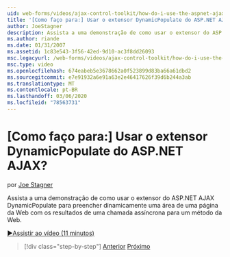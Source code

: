 ```yaml
---
uid: web-forms/videos/ajax-control-toolkit/how-do-i-use-the-aspnet-ajax-dynamicpopulate-extender
title: '[Como faço para:] Usar o extensor DynamicPopulate do ASP.NET AJAX? | Microsoft Docs'
author: JoeStagner
description: Assista a uma demonstração de como usar o extensor do ASP.NET AJAX DynamicPopulate para preencher dinamicamente uma área de uma página da Web com os resultados de uma AC assíncrona...
ms.author: riande
ms.date: 01/31/2007
ms.assetid: 1c83e543-3f56-42ed-9d10-ac3f8dd26093
msc.legacyurl: /web-forms/videos/ajax-control-toolkit/how-do-i-use-the-aspnet-ajax-dynamicpopulate-extender
msc.type: video
ms.openlocfilehash: 674eabeb5e3678662a0f523899d83ba66a61dbd2
ms.sourcegitcommit: e7e91932a6e91a63e2e46417626f39d6b244a3ab
ms.translationtype: MT
ms.contentlocale: pt-BR
ms.lasthandoff: 03/06/2020
ms.locfileid: "78563731"
---
```

# <a name="how-do-i-use-the-aspnet-ajax-dynamicpopulate-extender"></a>[Como faço para:] Usar o extensor DynamicPopulate do ASP.NET AJAX?

por [Joe Stagner](https://github.com/JoeStagner)

Assista a uma demonstração de como usar o extensor do ASP.NET AJAX DynamicPopulate para preencher dinamicamente uma área de uma página da Web com os resultados de uma chamada assíncrona para um método da Web.

[&#9654;Assistir ao vídeo (11 minutos)](https://channel9.msdn.com/Blogs/ASP-NET-Site-Videos/how-do-i-use-the-aspnet-ajax-dynamicpopulate-extender)

> [!div class="step-by-step"]
> [Anterior](how-do-i-use-the-aspnet-ajax-draggable-panel-extender.md)
> [Próximo](how-do-i-use-the-aspnet-ajax-filteredtextbox-extender.md)
